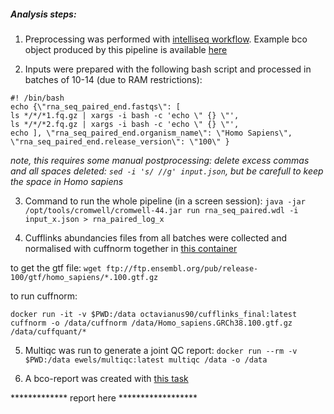 ##### Analysis steps:

1. Preprocessing was performed with [intelliseq workflow](rna-seq-paired-end.wdl). Example bco object produced by this pipeline is available [here](bco.json)

2. Inputs were prepared with the following bash script and processed in batches of 10-14 (due to RAM restrictions):

```
#! /bin/bash
echo {\"rna_seq_paired_end.fastqs\": [
ls */*/*1.fq.gz | xargs -i bash -c 'echo \" {} \"',
ls */*/*2.fq.gz | xargs -i bash -c 'echo \" {} \"',
echo ], \"rna_seq_paired_end.organism_name\": \"Homo Sapiens\", \"rna_seq_paired_end.release_version\": \"100\" }
```
*note, this requires some manual postprocessing: delete excess commas and all spaces deleted: 
`sed -i 's/ //g' input.json`, but be carefull to keep the space in Homo sapiens*

3. Command to run the whole pipeline (in a screen session):
`java -jar /opt/tools/cromwell/cromwell-44.jar run rna_seq_paired.wdl -i input_x.json > rna_paired_log_x`

4. Cufflinks abundancies files from all batches were collected and normalised with cuffnorm together in [this container](https://hub.docker.com/r/octavianus90/cufflinks_final/tags)

to get the gtf file:
`wget ftp://ftp.ensembl.org/pub/release-100/gtf/homo_sapiens/*.100.gtf.gz`

to run cuffnorm:

```
docker run -it -v $PWD:/data octavianus90/cufflinks_final:latest
cuffnorm -o /data/cuffnorm /data/Homo_sapiens.GRCh38.100.gtf.gz /data/cuffquant/*
```
5. Multiqc was run to generate a joint QC report:
`docker run --rm -v $PWD:/data ewels/multiqc:latest multiqc /data -o /data`

6. A bco-report was created with [this task](report-bcl.wdl)

************* report here ******************



